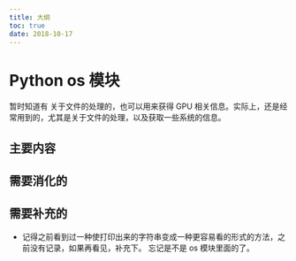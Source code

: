 ```yaml
---
title: 大纲
toc: true
date: 2018-10-17
---
```

# Python os 模块

暂时知道有 关于文件的处理的，也可以用来获得 GPU 相关信息。实际上，还是经常用到的，尤其是关于文件的处理，以及获取一些系统的信息。

## 主要内容



## 需要消化的



## 需要补充的

- 记得之前看到过一种使打印出来的字符串变成一种更容易看的形式的方法，之前没有记录，如果再看见，补充下。 忘记是不是  os 模块里面的了。
